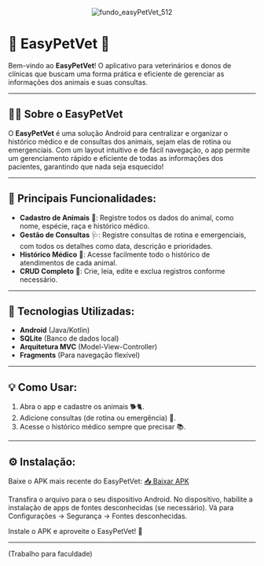 <p align="center">
  <img src="https://github.com/user-attachments/assets/e0c8ac35-78a8-4c43-b51d-2ec801008814" alt="fundo_easyPetVet_512">
</p>

# 🐾 EasyPetVet 🐾

Bem-vindo ao **EasyPetVet**! O aplicativo para veterinários e donos de clínicas que buscam uma forma prática e eficiente de gerenciar as informações dos animais e suas consultas.

---

## 🐶🐱 Sobre o EasyPetVet

O **EasyPetVet** é uma solução Android para centralizar e organizar o histórico médico e de consultas dos animais, sejam elas de rotina ou emergenciais. Com um layout intuitivo e de fácil navegação, o app permite um gerenciamento rápido e eficiente de todas as informações dos pacientes, garantindo que nada seja esquecido!

---

## 📱 Principais Funcionalidades:
- **Cadastro de Animais** 🐾: Registre todos os dados do animal, como nome, espécie, raça e histórico médico.
- **Gestão de Consultas** 🩺: Registre consultas de rotina e emergenciais, com todos os detalhes como data, descrição e prioridades.
- **Histórico Médico** 📜: Acesse facilmente todo o histórico de atendimentos de cada animal.
- **CRUD Completo** 🔧: Crie, leia, edite e exclua registros conforme necessário.

---

## 🚀 Tecnologias Utilizadas:
- **Android** (Java/Kotlin)
- **SQLite** (Banco de dados local)
- **Arquitetura MVC** (Model-View-Controller)
- **Fragments** (Para navegação flexível)

---

## 💡 Como Usar:
1. Abra o app e cadastre os animais 🐕🐈.
2. Adicione consultas (de rotina ou emergência) 💉.
3. Acesse o histórico médico sempre que precisar 📚.

---

## ⚙️ Instalação:
Baixe o APK mais recente do EasyPetVet: [📥 Baixar APK](https://drive.google.com/file/d/1SFllhZA_bfL9BZJ-5_FE7AqlwiFLdHkg/view?usp=sharing)

Transfira o arquivo para o seu dispositivo Android.
No dispositivo, habilite a instalação de apps de fontes desconhecidas (se necessário).
Vá para Configurações → Segurança → Fontes desconhecidas.


Instale o APK e aproveite o EasyPetVet! 🐾

---

(Trabalho para faculdade)
